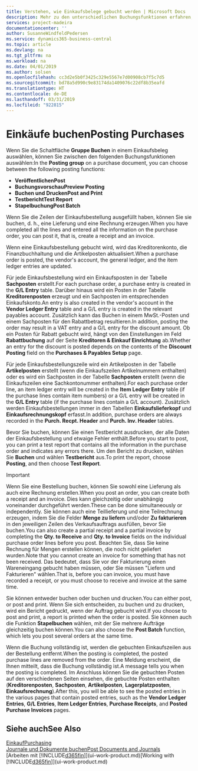 ```yaml
---
title: Verstehen, wie Einkaufsbelege gebucht werden | Microsoft Docs
description: Mehr zu den unterschiedlichen Buchungsfunktionen erfahren, um Einkaufsbelege zu buchen.
services: project-madeira
documentationcenter: ''
author: SusanneWindfeldPedersen
ms.service: dynamics365-business-central
ms.topic: article
ms.devlang: na
ms.tgt_pltfrm: na
ms.workload: na
ms.date: 04/01/2019
ms.author: solsen
ms.openlocfilehash: cc3d2e5b0f3425c329e5567e7d00908cb7f5c7d5
ms.sourcegitcommit: bd78a5d990c9e83174da1409076c22df8b35eafd
ms.translationtype: HT
ms.contentlocale: de-DE
ms.lasthandoff: 03/31/2019
ms.locfileid: "922815"
---
```

# <a name="posting-purchases"></a><span data-ttu-id="baacf-103">Einkäufe buchen</span><span class="sxs-lookup"><span data-stu-id="baacf-103">Posting Purchases</span></span>
<span data-ttu-id="baacf-104">Wenn Sie die Schaltfläche **Gruppe Buchen** in einem Einkaufsbeleg auswählen, können Sie zwischen den folgenden Buchungsfunktionen auswählen:</span><span class="sxs-lookup"><span data-stu-id="baacf-104">In the **Posting group** on a purchase document, you can choose between the following posting functions:</span></span>

* <span data-ttu-id="baacf-105">**Veröffentlichen**</span><span class="sxs-lookup"><span data-stu-id="baacf-105">**Post**</span></span>
* <span data-ttu-id="baacf-106">**Buchungsvorschau**</span><span class="sxs-lookup"><span data-stu-id="baacf-106">**Preview Posting**</span></span>
* <span data-ttu-id="baacf-107">**Buchen und Drucken**</span><span class="sxs-lookup"><span data-stu-id="baacf-107">**Post and Print**</span></span>
* <span data-ttu-id="baacf-108">**Testbericht**</span><span class="sxs-lookup"><span data-stu-id="baacf-108">**Test Report**</span></span>
* <span data-ttu-id="baacf-109">**Stapelbuchung**</span><span class="sxs-lookup"><span data-stu-id="baacf-109">**Post Batch**</span></span>

<span data-ttu-id="baacf-110">Wenn Sie die Zeilen der Einkaufsbestellung ausgefüllt haben, können Sie sie buchen, d. h., eine Lieferung und eine Rechnung erzeugen.</span><span class="sxs-lookup"><span data-stu-id="baacf-110">When you have completed all the lines and entered all the information on the purchase order, you can post it, that is, create a receipt and an invoice.</span></span>

<span data-ttu-id="baacf-111">Wenn eine Einkaufsbestellung gebucht wird, wird das Kreditorenkonto, die Finanzbuchhaltung und die Artikelposten aktualisiert.</span><span class="sxs-lookup"><span data-stu-id="baacf-111">When a purchase order is posted, the vendor's account, the general ledger, and the item ledger entries are updated.</span></span>

<span data-ttu-id="baacf-112">Für jede Einkaufsbestellung wird ein Einkaufsposten in der Tabelle **Sachposten** erstellt.</span><span class="sxs-lookup"><span data-stu-id="baacf-112">For each purchase order, a purchase entry is created in the **G/L Entry** table.</span></span> <span data-ttu-id="baacf-113">Darüber hinaus wird ein Posten in der Tabelle **Kreditorenposten** erzeugt und ein Sachposten im entsprechenden Einkaufskonto.</span><span class="sxs-lookup"><span data-stu-id="baacf-113">An entry is also created in the vendor's account in the **Vendor Ledger Entry** table and a G/L entry is created in the relevant payables account.</span></span> <span data-ttu-id="baacf-114">Zusätzlich kann das Buchen in einem MwSt.-Posten und einem Sachposten für den Rabattbetrag resultieren.</span><span class="sxs-lookup"><span data-stu-id="baacf-114">In addition, posting the order may result in a VAT entry and a G/L entry for the discount amount.</span></span> <span data-ttu-id="baacf-115">Ob ein Posten für Rabatt gebucht wird, hängt von den Einstellungen im Feld **Rabattbuchung** auf der Seite **Kreditoren & Einkauf Einrichtung** ab.</span><span class="sxs-lookup"><span data-stu-id="baacf-115">Whether an entry for the discount is posted depends on the contents of the **Discount Posting** field on the **Purchases & Payables Setup** page.</span></span>

<span data-ttu-id="baacf-116">Für jede Einkaufsbestellungszeile wird ein Artikelposten in der Tabelle **Artikelposten** erstellt (wenn die Einkaufszeilen Artikelnummern enthalten) oder es wird ein Sachposten in der Tabelle **Sachposten** erstellt (wenn die Einkaufszeilen eine Sachkontonummer enthalten).</span><span class="sxs-lookup"><span data-stu-id="baacf-116">For each purchase order line, an item ledger entry will be created in the **Item Ledger Entry** table (if the purchase lines contain item numbers) or a G/L entry will be created in the **G/L Entry** table (if the purchase lines contain a G/L account).</span></span> <span data-ttu-id="baacf-117">Zusätzlich werden Einkaufsbestellungen immer in den Tabellen **Einkaufslieferkopf** und **Einkaufsrechnungskopf** erfasst.</span><span class="sxs-lookup"><span data-stu-id="baacf-117">In addition, purchase orders are always recorded in the **Purch. Recpt. Header** and **Purch. Inv. Header** tables.</span></span>

<span data-ttu-id="baacf-118">Bevor Sie buchen, können Sie einen Testbericht ausdrucken, der alle Daten der Einkaufsbestellung und etwaige Fehler enthält.</span><span class="sxs-lookup"><span data-stu-id="baacf-118">Before you start to post, you can print a test report that contains all the information in the purchase order and indicates any errors there.</span></span> <span data-ttu-id="baacf-119">Um den Bericht zu drucken, wählen Sie **Buchen** und wählen **Testbericht** aus.</span><span class="sxs-lookup"><span data-stu-id="baacf-119">To print the report, choose **Posting**, and then choose **Test Report**.</span></span>

> [!IMPORTANT]  
>   <span data-ttu-id="baacf-120">Wenn Sie eine Bestellung buchen, können Sie sowohl eine Lieferung als auch eine Rechnung erstellen.</span><span class="sxs-lookup"><span data-stu-id="baacf-120">When you post an order, you can create both a receipt and an invoice.</span></span> <span data-ttu-id="baacf-121">Dies kann gleichzeitig oder unabhängig voneinander durchgeführt werden.</span><span class="sxs-lookup"><span data-stu-id="baacf-121">These can be done simultaneously or independently.</span></span> <span data-ttu-id="baacf-122">Sie können auch eine Teillieferung und eine Teilrechnung erzeugen, indem Sie die Felder **Menge zu liefern** und/oder **Zu fakturieren** in den jeweiligen Zeilen des Verkaufsauftrags ausfüllen, bevor Sie buchen.</span><span class="sxs-lookup"><span data-stu-id="baacf-122">You can also create a partial receipt and a partial invoice by completing the **Qty. to Receive** and **Qty. to Invoice** fields on the individual purchase order lines before you post.</span></span> <span data-ttu-id="baacf-123">Beachten Sie, dass Sie keine Rechnung für Mengen erstellen können, die noch nicht geliefert wurden.</span><span class="sxs-lookup"><span data-stu-id="baacf-123">Note that you cannot create an invoice for something that has not been received.</span></span> <span data-ttu-id="baacf-124">Das bedeutet, dass Sie vor der Fakturierung einen Wareneingang gebucht haben müssen, oder Sie müssen "Liefern und Fakturieren" wählen.</span><span class="sxs-lookup"><span data-stu-id="baacf-124">That is, before you can invoice, you must have recorded a receipt, or you must choose to receive and invoice at the same time.</span></span>

<span data-ttu-id="baacf-125">Sie können entweder buchen oder buchen und drucken.</span><span class="sxs-lookup"><span data-stu-id="baacf-125">You can either post, or post and print.</span></span> <span data-ttu-id="baacf-126">Wenn Sie sich entscheiden, zu buchen und zu drucken, wird ein Bericht gedruckt, wenn der Auftrag gebucht wird.</span><span class="sxs-lookup"><span data-stu-id="baacf-126">If you choose to post and print, a report is printed when the order is posted.</span></span> <span data-ttu-id="baacf-127">Sie können auch die Funktion **Stapelbuchen** wählen, mit der Sie mehrere Aufträge gleichzeitig buchen können.</span><span class="sxs-lookup"><span data-stu-id="baacf-127">You can also choose the **Post Batch** function, which lets you post several orders at the same time.</span></span>

<span data-ttu-id="baacf-128">Wenn die Buchung vollständig ist, werden die gebuchten Einkaufszeilen aus der Bestellung entfernt.</span><span class="sxs-lookup"><span data-stu-id="baacf-128">When the posting is completed, the posted purchase lines are removed from the order.</span></span> <span data-ttu-id="baacf-129">Eine Meldung erscheint, die Ihnen mitteilt, dass die Buchung vollständig ist.</span><span class="sxs-lookup"><span data-stu-id="baacf-129">A message tells you when the posting is completed.</span></span> <span data-ttu-id="baacf-130">Im Anschluss können Sie die gebuchten Posten auf den verschiedenen Seiten einsehen, die gebuchte Posten enthalten (**Kreditorenposten**, **Sachposten**, **Artikelposten**, **Lagerplatzposten**, **Einkaufsrechnung**).</span><span class="sxs-lookup"><span data-stu-id="baacf-130">After this, you will be able to see the posted entries in the various pages that contain posted entries, such as the **Vendor Ledger Entries**, **G/L Entries**, **Item Ledger Entries**, **Purchase Receipts**, and **Posted Purchase Invoices** pages.</span></span>

## <a name="see-also"></a><span data-ttu-id="baacf-131">Siehe auch</span><span class="sxs-lookup"><span data-stu-id="baacf-131">See Also</span></span>
[<span data-ttu-id="baacf-132">Einkauf</span><span class="sxs-lookup"><span data-stu-id="baacf-132">Purchasing</span></span>](purchasing-manage-purchasing.md)  
[<span data-ttu-id="baacf-133">Journale und Dokumente buchen</span><span class="sxs-lookup"><span data-stu-id="baacf-133">Post Documents and Journals</span></span>](ui-post-documents-journals.md)  
<span data-ttu-id="baacf-134">[Arbeiten mit [!INCLUDE[d365fin](includes/d365fin_md.md)]](ui-work-product.md)</span><span class="sxs-lookup"><span data-stu-id="baacf-134">[Working with [!INCLUDE[d365fin](includes/d365fin_md.md)]](ui-work-product.md)</span></span>

